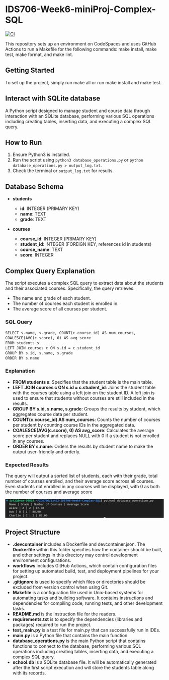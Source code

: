 # IDS706-Week6-miniProj-Complex-SQL
[![CI](https://github.com/Jingzhi-cyber/jz422-IDS706-Week6-Complex-SQL/actions/workflows/cicd.yml/badge.svg)](https://github.com/Jingzhi-cyber/jz422-IDS706-Week6-Complex-SQL/actions/workflows/cicd.yml)

This repository sets up an environment on CodeSpaces and uses GitHub Actions to run a Makefile for the following commands: make install, make test, make format, and make lint.

## Getting Started
To set up the project, simply run make all or run make install and make test.

## Interact with SQLite database
A Python script designed to manage student and course data through interaction with an SQLite database, performing various SQL operations including creating tables, inserting data, and executing a complex SQL query.

## How to Run
1. Ensure Python3 is installed.
2. Run the script using `python3 database_operations.py` or `python database_operations.py > output_log.txt`.
3. Check the terminal or `output_log.txt` for results.

## Database Schema
- **students**
    - **id**: INTEGER (PRIMARY KEY)
    - **name**: TEXT
    - **grade**: TEXT

- **courses**
    - **course_id**: INTEGER (PRIMARY KEY)
    - **student_id**: INTEGER (FOREIGN KEY, references id in students)
    - **course_name**: TEXT
    - **score**: INTEGER

## Complex Query Explanation
The script executes a complex SQL query to extract data about the students and their associated courses. Specifically, the query retrieves:

- The name and grade of each student.
- The number of courses each student is enrolled in.
- The average score of all courses per student.

### SQL Query

    SELECT s.name, s.grade, COUNT(c.course_id) AS num_courses, COALESCE(AVG(c.score), 0) AS avg_score
    FROM students s
    LEFT JOIN courses c ON s.id = c.student_id
    GROUP BY s.id, s.name, s.grade
    ORDER BY s.name

### Explanation
- **FROM students s**: Specifies that the student table is the main table.
- **LEFT JOIN courses c ON s.id = c.student_id**: Joins the student table with the courses table using a left join on the student ID. A left join is used to ensure that students without courses are still included in the results.
- **GROUP BY s.id, s.name, s.grade**: Groups the results by student, which aggregates course data per student.
- **COUNT(c.course_id) AS num_courses**: Counts the number of courses per student by counting course IDs in the aggregated data.
- **COALESCE(AVG(c.score), 0) AS avg_score**: Calculates the average score per student and replaces NULL with 0 if a student is not enrolled in any courses.
- **ORDER BY s.name**: Orders the results by student name to make the output user-friendly and orderly.

### Expected Results
The query will output a sorted list of students, each with their grade, total number of courses enrolled, and their average score across all courses. Even students not enrolled in any courses will be displayed, with 0 as both the number of courses and average score

![Alt text](results.png) 


## Project Structure
- **.devcontainer** includes a Dockerfile and devcontainer.json. The **Dockerfile** within this folder specifies how the container should be built, and other settings in this directory may control development environment configurations.
- **workflows** includes GitHub Actions, which contain configuration files for setting up automated build, test, and deployment pipelines for your project.
- **.gitignore** is used to specify which files or directories should be excluded from version control when using Git.
- **Makefile** is a configuration file used in Unix-based systems for automating tasks and building software. It contains instructions and dependencies for compiling code, running tests, and other development tasks.
- **README.md** is the instruction file for the readers.
- **requirements.txt** is to specify the dependencies (libraries and packages) required to run the project.
- **test_main.py** is a test file for main.py that can successfully run in IDEs.
- **main.py** is a Python file that contains the main function.
- **database_operations.py** is the main Python script that contains functions to connect to the database, performing various SQL operations including creating tables, inserting data, and executing a complex SQL query.
- **school.db** is a SQLite database file. It will be automatically generated after the first script execution and will store the students table along with its records.